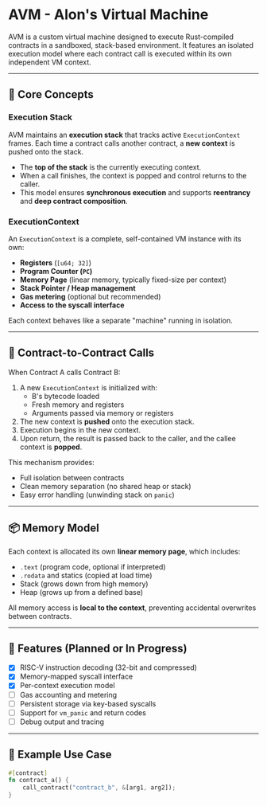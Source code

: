 # AVM - Alon's Virtual Machine

AVM is a custom virtual machine designed to execute Rust-compiled contracts in a sandboxed, stack-based environment. It features an isolated execution model where each contract call is executed within its own independent VM context.

---

## 🧠 Core Concepts

### Execution Stack

AVM maintains an **execution stack** that tracks active `ExecutionContext` frames. Each time a contract calls another contract, a **new context** is pushed onto the stack.

- The **top of the stack** is the currently executing context.
- When a call finishes, the context is popped and control returns to the caller.
- This model ensures **synchronous execution** and supports **reentrancy** and **deep contract composition**.

### ExecutionContext

An `ExecutionContext` is a complete, self-contained VM instance with its own:

- **Registers** (`[u64; 32]`)
- **Program Counter (`PC`)**
- **Memory Page** (linear memory, typically fixed-size per context)
- **Stack Pointer / Heap management**
- **Gas metering** (optional but recommended)
- **Access to the syscall interface**

Each context behaves like a separate "machine" running in isolation.

---

## 🔄 Contract-to-Contract Calls

When Contract A calls Contract B:
1. A new `ExecutionContext` is initialized with:
   - B's bytecode loaded
   - Fresh memory and registers
   - Arguments passed via memory or registers
2. The new context is **pushed** onto the execution stack.
3. Execution begins in the new context.
4. Upon return, the result is passed back to the caller, and the callee context is **popped**.

This mechanism provides:
- Full isolation between contracts
- Clean memory separation (no shared heap or stack)
- Easy error handling (unwinding stack on `panic`)

---

## 📦 Memory Model

Each context is allocated its own **linear memory page**, which includes:

- `.text` (program code, optional if interpreted)
- `.rodata` and statics (copied at load time)
- Stack (grows down from high memory)
- Heap (grows up from a defined base)

All memory access is **local to the context**, preventing accidental overwrites between contracts.

---

## 🚀 Features (Planned or In Progress)

- [x] RISC-V instruction decoding (32-bit and compressed)
- [x] Memory-mapped syscall interface
- [x] Per-context execution model
- [ ] Gas accounting and metering
- [ ] Persistent storage via key-based syscalls
- [ ] Support for `vm_panic` and return codes
- [ ] Debug output and tracing

---

## 🧪 Example Use Case

```rust
#[contract]
fn contract_a() {
    call_contract("contract_b", &[arg1, arg2]);
}

